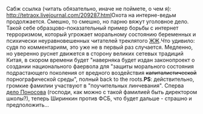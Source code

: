 Сабж ссылка (читать обязательно, иначе не поймете, о чем я): <a href="http://tetraox.livejournal.com/209287.html">http://tetraox.livejournal.com/209287.html</a>Охота на интерне-ведьм продолжается. Смешно, то смешно, но парню вяжут уголовное дело. Такой себе образцово-показательный пример борьбы с интернет терроризмом, который угрожает моральному состоянию беременных и психически неуравновешенных читателей треклятого <a href="http://livejournal.com">ЖЖ</a>.Что удивило: судя по комментариям, это уже не в первый раз случается. Медленно, но уверенно руснет движется в сторону великих сетевых традиций Китая, в скором времени будет "наверняка будет издан законопроект о создании национального фаервола для "защиты морального состояния подрастающего поколения от вредного воздействия <del>капиталистической</del> порнографической среды", полный back to the roots.<strong>PS</strong>: действительно, громкие фамилии участвуют в "поучительных линчевания". Сперва <a href="http://ru.wikipedia.org/wiki/%D0%94%D0%B5%D0%BB%D0%BE_%D0%9F%D0%BE%D0%BD%D0%BE%D1%81%D0%BE%D0%B2%D0%B0"> дело Поносова</a> (господи, как можно с такой фамилией быть директором школы?), теперь Ширинкин против ФСБ, что будет дальше - страшно и предположить...